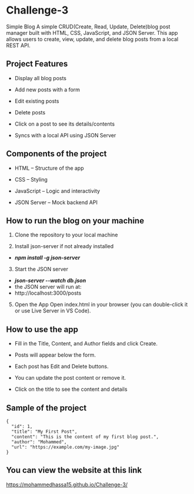 # Challenge-3
Simple Blog
A simple CRUD(Create, Read, Update, Delete)blog post manager built with HTML, CSS, JavaScript, and JSON Server. This app allows users to create, view, update, and delete blog posts from a local REST API.

## Project Features
- Display all blog posts

- Add new posts with a form

- Edit existing posts

- Delete posts

- Click on a post to see its details/contents

- Syncs with a local API using JSON Server

## Components of the project
- HTML – Structure of the app

- CSS – Styling

- JavaScript – Logic and interactivity

- JSON Server – Mock backend API

## How to run the blog on your machine
1. Clone the repository to your local machine

2. Install json-server if not already installed
  - ***npm install -g json-server***
3. Start the JSON server
  - ***json-server --watch db.json***
  - the JSON server will run at:
  - http://localhost:3000/posts
   

  
  
5. Open the App
Open index.html in your browser (you can double-click it or use Live Server in VS Code).

## How to use the app
- Fill in the Title, Content, and Author fields and click Create.

- Posts will appear below the form.

- Each post has Edit and Delete buttons.

- You can update the post content or remove it.
  
- Click on the title to see the content and details

## Sample of the project
```
{
  "id": 1,
  "title": "My First Post",
  "content": "This is the content of my first blog post.",
  "author": "Mohammed",
  "url": "https://example.com/my-image.jpg"
}
```

## You can view the website at this link
 https://mohammedhassa15.github.io/Challenge-3/


